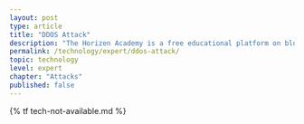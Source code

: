 ```yaml
---
layout: post
type: article
title: "DDOS Attack"
description: "The Horizen Academy is a free educational platform on blockchain technology, cryptocurrency, and privacy. This chapter is is not available yet. We add content frequently, sign up for our newsletter for notifications when it's released."
permalink: /technology/expert/ddos-attack/
topic: technology
level: expert
chapter: "Attacks"
published: false
---
```


{% tf tech-not-available.md %}
